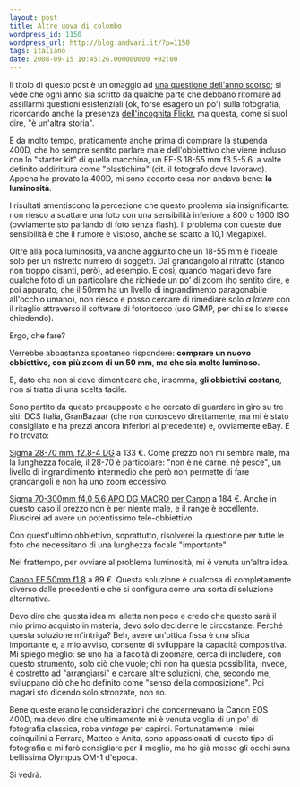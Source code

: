 ```yaml
---
layout: post
title: Altre uova di colombo
wordpress_id: 1150
wordpress_url: http://blog.andvari.it/?p=1150
tags: italiano
date: 2008-09-15 10:45:26.000000000 +02:00
---
```

Il titolo di questo post è un omaggio ad <a href="http://blog.andvari.it/2007/07/21/egg-of-culumbus-a-matter-of-photography/">una questione dell'anno scorso</a>; si vede che ogni anno sia scritto da qualche parte che debbano ritornare ad assillarmi questioni esistenziali (ok, forse esagero un po') sulla fotografia, ricordando anche la presenza <a href="http://blog.andvari.it/2008/08/04/il-mio-incerto-futuro-su-flickr/">dell'incognita Flickr</a>, ma questa, come si suol dire, "è un'altra storia".

È da molto tempo, praticamente anche prima di comprare la stupenda 400D, che ho sempre sentito parlare male dell'obbiettivo che viene incluso con lo "starter kit" di quella macchina, un EF-S 18-55 mm f3.5-5.6, a volte definito addirittura come "plastichina" (cit. il fotografo dove lavoravo). Appena ho provato la 400D, mi sono accorto cosa non andava bene: <strong>la luminosità</strong>.

I risultati smentiscono la percezione che questo problema sia insignificante: non riesco a scattare una foto con una sensibilità inferiore a 800 o 1600 ISO (ovviamente sto parlando di foto senza flash). Il problema con queste due sensibilità è che il rumore è vistoso, anche se scatto a 10,1 Megapixel.

Oltre alla poca luminosità, va anche aggiunto che un 18-55 mm è l'ideale solo per un ristretto numero di soggetti. Dal grandangolo al ritratto (stando non troppo disanti, però), ad esempio. E così, quando magari devo fare qualche foto di un particolare che richiede un po' di zoom (ho sentito dire, e poi appurato, che il 50mm ha un livello di ingrandimento paragonabile all'occhio umano), non riesco e posso cercare di rimediare solo <em>a latere</em> con il ritaglio attraverso il software di fotoritocco (uso GIMP, per chi se lo stesse chiedendo).

Ergo, che fare?

Verrebbe abbastanza spontaneo rispondere: <strong>comprare un nuovo obbiettivo, con più zoom di un 50 mm</strong>,<strong> ma che sia molto luminoso.</strong>

E, dato che non si deve dimenticare che, insomma, <strong>gli obbiettivi costano</strong>, non si tratta di una scelta facile.

Sono partito da questo presupposto e ho cercato di guardare in giro su tre siti: DCS Italia, GranBazaar (che non conoscevo direttamente, ma mi è stato consigliato e ha prezzi ancora inferiori al precedente) e, ovviamente eBay. E ho trovato:

<a href="http://www.granbazaar.it/new/index.php?main_page=product_info&amp;cPath=37_66_68_69&amp;products_id=642">Sigma 28-70 mm, f2.8-4 DG</a> a 133 €. Come prezzo non mi sembra male, ma la lunghezza focale, il 28-70 è particolare: "non è né carne, né pesce", un livello di ingrandimento intermedio che però non permette di fare grandangoli e non ha uno zoom eccessivo.

<a href="http://www.granbazaar.it/new/index.php?main_page=product_info&amp;cPath=37_66_68_69&amp;products_id=384">Sigma  70-300mm f4,0 5,6 APO DG MACRO per Canon</a> a 184 €. Anche in questo caso il prezzo non è per niente male, e il range è eccellente. Riuscirei ad avere un potentissimo tele-obbiettivo.

Con quest'ultimo obbiettivo, soprattutto, risolverei la questione per tutte le foto che necessitano di una lunghezza focale "importante".

Nel frattempo, per ovviare al problema luminosità, mi è venuta un'altra idea.

<a href="http://www.dcsitalia.it/canon-ef-50-f18-ii.phtml">Canon EF 50mm f1.8</a> a 89 €. Questa soluzione è qualcosa di completamente diverso dalle precedenti e che si configura come una sorta di soluzione alternativa.

Devo dire che questa idea mi alletta non poco e credo che questo sarà il mio primo acquisto in materia, devo solo deciderne le circostanze. Perché questa soluzione m'intriga? Beh, avere un'ottica fissa è una sfida importante e, a mio avviso, consente di sviluppare la capacità compositiva. Mi spiego meglio: se uno ha la facoltà di zoomare, cerca di includere, con questo strumento, solo ciò che vuole; chi non ha questa possibilità, invece, è costretto ad "arrangiarsi" e cercare altre soluzioni, che, secondo me, sviluppano ciò che ho definito come "senso della composizione". Poi magari sto dicendo solo stronzate, non so.

Bene queste erano le considerazioni che concernevano la Canon EOS 400D, ma devo dire che ultimamente mi è venuta voglia di un po' di fotografia classica, roba <em>vintage</em> per capirci. Fortunatamente i miei coinquilini a Ferrara, Matteo e Anita, sono appassionati di questo tipo di fotografia e mi farò consigliare per il meglio, ma ho già messo gli occhi suna bellissima Olympus OM-1 d'epoca.

Si vedrà.
